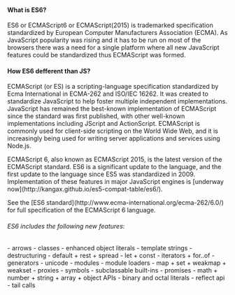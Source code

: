 <h4>What is ES6? </h4>
ES6 or ECMAScript6 or ECMAScript(2015) is trademarked specification standardized by European Computer Manufacturers Association (ECMA). As JavaScript popularity was rising and it has to be run on most of the browsers there was a need for a single platform where all new JavaScript features could be standardized thus ECMAScript was formed.

<h4>How ES6 defferent than JS? </h4> 
ECMAScript (or ES) is a scripting-language specification standardized by Ecma International in ECMA-262 and ISO/IEC 16262. It was created to standardize JavaScript to help foster multiple independent implementations. JavaScript has remained the best-known implementation of ECMAScript since the standard was first published, with other well-known implementations including JScript and ActionScript. ECMAScript is commonly used for client-side scripting on the World Wide Web, and it is increasingly being used for writing server applications and services using Node.js.
<p>
ECMAScript 6, also known as ECMAScript 2015, is the latest version of the ECMAScript standard.  ES6 is a significant update to the language, and the first update to the language since ES5 was standardized in 2009. Implementation of these features in major JavaScript engines is [underway now](http://kangax.github.io/es5-compat-table/es6/).
</p>
See the [ES6 standard](http://www.ecma-international.org/ecma-262/6.0/) for full specification of the ECMAScript 6 language.

<h6>ES6 includes the following new features:</h6>
- arrows
- classes
- enhanced object literals
- template strings
- destructuring
- default + rest + spread
- let + const
- iterators + for..of
- generators
- unicode
- modules
- module loaders
- map + set + weakmap + weakset
- proxies
- symbols
- subclassable built-ins
- promises
- math + number + string + array + object APIs
- binary and octal literals
- reflect api
- tail calls
